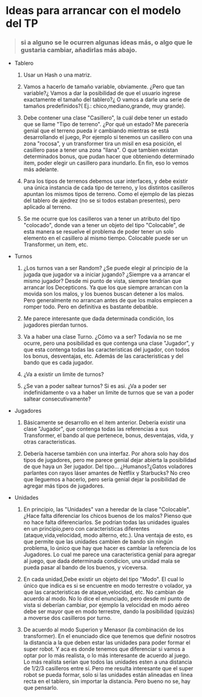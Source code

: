 # Ideas para arrancar con el modelo del TP
> ### si a alguno se le ocurren algunas ideas más, o algo que le gustaria cambiar, añadirlas más abajo.

* Tablero
  1. Usar un Hash o una matriz.

  2. Vamos a hacerlo de tamaño variable, obviamente. ¿Pero que tan variable?¿ Vamos a dar la posibilidad de que el usuario ingrese exactamente el tamaño del tablero?¿ O vamos a darle una serie de tamaños predefinidos?( Ej.: chico,mediano,grande, muy grande).

  3. Debe contener una clase "Casillero", la cuál debe tener un estado que se llame "Tipo de terreno". ¿Por qué un estado? Me parecería genial que el terreno pueda ir cambiando mientras se está desarrollando el juego, Por ejemplo si tenemos un casillero con una zona "rocosa", y un transformer tira un misil en esa posición, el casillero pase a tener una zona "llana". O que tambien existan determinados bonus, que pudan hacer que obteniendo determinado item, poder elegir un casillero para inundarlo. En fin, eso lo vemos más adelante.

  4. Para los tipos de terrenos debemos usar interfaces, y debe existir una única instancia de cada tipo de terreno, y los distintos casilleros apuntan los mismos tipos de terreno. Como el ejemplo de las piezas del tablero de ajedrez (no se si todos estaban presentes), pero aplicado al terreno.

  5. Se me ocurre que los casilleros van a tener un atributo del tipo "colocado", donde van a tener un objeto del tipo "Colocable", de esta manera se resuelve el problema de poder tener un solo elemento en el casillero al mismo tiempo. Colocable puede ser un Transformer, un item, etc.



* Turnos
  1. ¿Los turnos van a ser Random? ¿Se puede elegir al principio de la jugada que jugador va a iniciar jugando? ¿Siempre va a arrancar el mismo jugador?
  Desde mi punto de vista, siempre tendrían que arrancar los Decepticons. Ya que los que siempre arrancan con la movida son los malos, y los buenos buscan detener a los malos. Pero generalmente no arrancan antes de que los malos empiecen a romper todo. Pero en definitiva es bastante debatible.

  2. Me parece interesante que dada determinada condición, los jugadores pierdan turnos.

  3. Va a haber una clase Turno. ¿Cómo va a ser? Todavia no se me ocurre, pero una posibilidad es que contenga una clase "Jugador", y que esta contenga todas las caracteristicas del jugador, con todos los bonus, desventajas, etc. Además de las caracteristicas y del bando que es cada jugador.

  4. ¿Va a existir un limite de turnos?

  5. ¿Se van a poder saltear turnos? Si es asi. ¿Va a poder ser indefinidamente o va a haber un limite de turnos que se van a poder saltear consecutivamente?


* Jugadores
  1. Básicamente se desarrollo en el item anterior. Debería existir una clase "Jugador", que contenga todas las referencias a sus Transformer, el bando al que pertenece, bonus, desventajas, vida, y otras caracteristicas.

  2. Debería hacerse también con una interfaz. Por ahora solo hay dos tipos de jugadores, pero me parece genial dejar abierta la posibilidad de que haya un 3er jugador. Del tipo... ¿Humanos?¿Gatos voladores parlantes con rayos láser amantes de Netflix y Starbucks? No creo que lleguemos a hacerlo, pero sería genial dejar la posibilidad de agregar más tipos de jugadores.


* Unidades
  1. En principio, las "Unidades" van a heredar de la clase "Colocable". ¿Hace falta diferenciar los chicos buenos de los malos? Pienso que no hace falta diferenciarlos. Se podrían todas las unidades iguales en un principio,pero con caracteristicas diferentes (ataque,vida,velocidad, modo alterno, etc.). Una ventaja de esto, es que permite que las unidades cambien de bando sin ningún problema, lo único que hay que hacer es cambiar la referencia de los Jugadores. Lo cual me parece una caracteristica genial para agregar al juego, que dada determinada condicion, una unidad mala se pueda pasar al bando de los buenos, y viceversa.

  2. En cada unidad,Debe existir un objeto del tipo "Modo". El cual lo único que indica es si se encuentre en modo terrestre o volador, ya que las caracteristicas de ataque,velocidad, etc. No cambian de acuerdo al modo. No lo dice el enunciado, pero desde mi punto de vista si deberían cambiar, por ejemplo la velocidad en modo aéreo debe ser mayor que en modo terrestre, dando la posibilidad (quizás) a moverse dos casilleros por turno.

  3. De acuerdo al modo Superion y Menasor (la combinación de los transformer). En el enunciado dice que tenemos que definir nosotros la distancia a la que deben estar las unidades para poder formar el super robot. Y aca es donde tenemos que diferenciar si vamos a optar por lo más realista, o lo más interesante de acuerdo al juego. Lo más realista serían que todos las unidades esten a una distancia de 1/2/3 casilleros entre sí. Pero me resulta interesante que el super robot se pueda formar, solo si las unidades están alineadas en linea recta en el tablero, sin importar la distancia. Pero bueno no se, hay que pensarlo.
